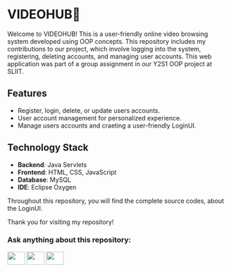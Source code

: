 # VIDEOHUB🎥

<p>Welcome to VIDEOHUB! This is a user-friendly online video browsing system developed using OOP concepts. This repository includes my contributions to our project, which involve logging into the system, registering, deleting accounts, and managing user accounts. This web application was part of a group assignment in our Y2S1 OOP project at SLIIT.</p>



## Features

- Register, login, delete, or update users accounts.
- User account management for personalized experience.
- Manage users accounts and craeting a user-friendly LoginUI.

## Technology Stack

- **Backend**: Java Servlets
- **Frontend**: HTML, CSS, JavaScript
- **Database**: MySQL
- **IDE**: Eclipse Oxygen


Throughout this repository, you will find the complete source codes, about the LoginUI.

Thank you for visiting my repository!

<h3 align="left">Ask anything about this repository:</h3>
<p align="left">
<a href="https://www.linkedin.com/in/oshadha-nipun-655240299/" target="blank"><img align="center" src="https://raw.githubusercontent.com/rahuldkjain/github-profile-readme-generator/master/src/images/icons/Social/linked-in-alt.svg" height="30" width="40" /></a>
<a href="https://web.facebook.com/oshadhanipun2k1" target="blank"><img align="center" src="https://raw.githubusercontent.com/rahuldkjain/github-profile-readme-generator/master/src/images/icons/Social/facebook.svg"  height="30" width="40" /></a>
<a href="https://www.instagram.com/oshadha_nipun/" target="blank"><img align="center" src="https://raw.githubusercontent.com/rahuldkjain/github-profile-readme-generator/master/src/images/icons/Social/instagram.svg"  height="30" width="40" /></a>
